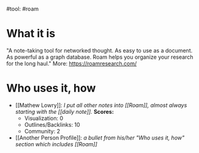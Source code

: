 #tool: #roam
# What it is
"A note-taking tool for networked thought. As easy to use as a document. As powerful as a graph database. Roam helps you organize your research for the long haul." 
More: https://roamresearch.com/

# Who uses it, how

* [[Mathew Lowry]]: *I put all other notes into [[Roam]], almost always starting with the [[daily note]].*
  **Scores:**
	* Visualization: 0
	* Outlines/Backlinks: 10
	* Community: 2
* [[Another Person Profile]]:  *a bullet from his/her "Who uses it, how" section which includes [[Roam]]* 
